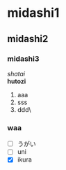# midashi1
## midashi2
### midashi3
*shatai* \
**hutozi**
1. aaa
2. sss
3. ddd\
### waa
- [ ] うがい
- [ ] uni
- [x] ikura 
